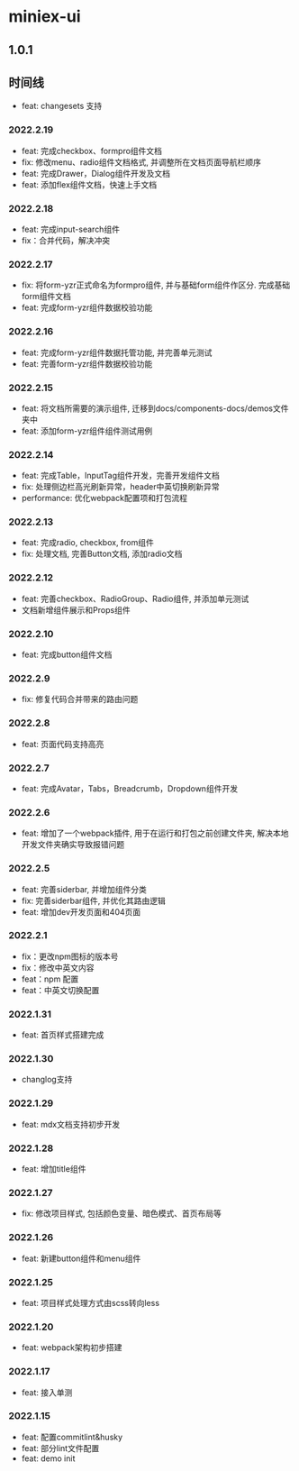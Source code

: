 # miniex-ui

## 1.0.1

## 时间线

- feat: changesets 支持

### 2022.2.19

- feat: 完成checkbox、formpro组件文档
- fix: 修改menu、radio组件文档格式, 并调整所在文档页面导航栏顺序
- feat: 完成Drawer，Dialog组件开发及文档
- feat: 添加flex组件文档，快速上手文档

### 2022.2.18

- feat: 完成input-search组件
- fix：合并代码，解决冲突

### 2022.2.17

- fix: 将form-yzr正式命名为formpro组件, 并与基础form组件作区分. 完成基础form组件文档
- feat: 完成form-yzr组件数据校验功能

### 2022.2.16

- feat: 完成form-yzr组件数据托管功能, 并完善单元测试
- feat: 完善form-yzr组件数据校验功能

### 2022.2.15

- feat: 将文档所需要的演示组件, 迁移到docs/components-docs/demos文件夹中
- feat:  添加form-yzr组件组件测试用例

### 2022.2.14

- feat: 完成Table，InputTag组件开发，完善开发组件文档
- fix: 处理侧边栏高光刷新异常，header中英切换刷新异常
- performance: 优化webpack配置项和打包流程

### 2022.2.13

- feat: 完成radio, checkbox, from组件
- fix: 处理文档, 完善Button文档, 添加radio文档

### 2022.2.12

- feat: 完善checkbox、RadioGroup、Radio组件, 并添加单元测试
- 文档新增组件展示和Props组件

### 2022.2.10

- feat: 完成button组件文档

### 2022.2.9

- fix: 修复代码合并带来的路由问题

### 2022.2.8

- feat: 页面代码支持高亮

### 2022.2.7

- feat: 完成Avatar，Tabs，Breadcrumb，Dropdown组件开发

### 2022.2.6

- feat: 增加了一个webpack插件, 用于在运行和打包之前创建文件夹, 解决本地开发文件夹确实导致报错问题

### 2022.2.5

- feat: 完善siderbar, 并增加组件分类
- fix: 完善siderbar组件, 并优化其路由逻辑
- feat: 增加dev开发页面和404页面

### 2022.2.1

- fix：更改npm图标的版本号
- fix：修改中英文内容
- feat：npm 配置
- feat：中英文切换配置

### 2022.1.31

- feat: 首页样式搭建完成

### 2022.1.30

- changlog支持

### 2022.1.29

- feat: mdx文档支持初步开发

### 2022.1.28

- feat: 增加title组件

### 2022.1.27

- fix: 修改项目样式, 包括颜色变量、暗色模式、首页布局等

### 2022.1.26

- feat: 新建button组件和menu组件

### 2022.1.25

- feat: 项目样式处理方式由scss转向less

### 2022.1.20

- feat: webpack架构初步搭建

### 2022.1.17

- feat: 接入单测

### 2022.1.15

- feat: 配置commitlint&husky
- feat: 部分lint文件配置
- feat: demo init
